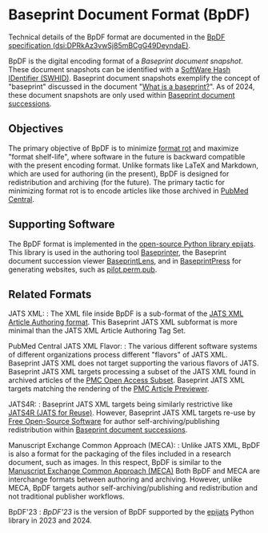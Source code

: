 Baseprint Document Format (BpDF)
================================

Technical details of the BpDF format are documented in the
[BpDF specification (dsi:DPRkAz3vwSj85mBCgG49DeyndaE)](https://perm.pub/DPRkAz3vwSj85mBCgG49DeyndaE/).

BpDF is the digital encoding format of a *Baseprint document snapshot*.
These document snapshots can be identified with a
[SoftWare Hash IDentifier (SWHID)](https://swhid.org).
Baseprint document snapshots exemplify the concept of "baseprint" discussed in the
document
"[What is a baseprint?](https://perm.pub/HKSI5NPzMFmgRlb4Vboi71OTKYo)".
As of 2024, these document snapshots are only used within
[Baseprint document successions](../successions.md).


Objectives
----------

The primary objective of BpDF is to minimize [format
rot](https://doi.org/10.1038/scientificamerican1117-26) and maximize "format
shelf-life", where software in the future is backward compatible with the present
encoding format.
Unlike formats like LaTeX and Markdown, which are used for authoring (in the present),
BpDF is designed for redistribution and archiving (for the future).
The primary tactic for minimizing format rot is to encode articles like those
archived in [PubMed Central](https://en.wikipedia.org/wiki/PubMed_Central).


Supporting Software
-------------------

The BpDF format is implemented in the
[open-source Python library epijats](https://pypi.org/project/epijats/).
This library is used in the authoring tool
[Baseprinter](https://try.perm.pub/baseprinter/),
the Baseprint document succession viewer [BaseprintLens](https://lens.perm.pub/),
and in
[BaseprintPress](https://gitlab.com/perm.pub/baseprintpress)
for generating websites, such as [pilot.perm.pub](https://pilot.perm.pub).


Related Formats
---------------

JATS XML:
:   The XML file inside BpDF is a sub-format of the [JATS XML Article Authoring
format](https://jats.nlm.nih.gov/articleauthoring/).
This Baseprint JATS XML subformat is more minimal than the JATS XML Article Authoring Tag Set.


PubMed Central JATS XML Flavor:
:   The various different software systems of different
organizations process different "flavors" of JATS XML.
Baseprint JATS XML does not target supporting the various flavors of JATS. 
Baseprint JATS XML targets processing a subset of the JATS XML found in archived
articles of the [PMC Open Access
Subset](https://pmc.ncbi.nlm.nih.gov/tools/openftlist/).
Baseprint JATS XML targets matching the rendering of the
[PMC Article Previewer](https://pmc.ncbi.nlm.nih.gov/tools/article-previewer-intro/).


JATS4R:
:   Baseprint JATS XML targets being similarly restrictive
like [JATS4R (JATS for Reuse)](https://jats4r.niso.org/).
However, Baseprint JATS XML targets re-use by
[Free Open-Source Software](https://en.wikipedia.org/wiki/Free_and_open-source_software)
for author self-archiving/publishing redistribution within
[Baseprint document successions](../successions.md).


Manuscript Exchange Common Approach (MECA):
:   Unlike JATS XML, BpDF is also a format for the packaging of the files included
in a research document, such as images.
In this respect, BpDF is similar to the
[Manuscript Exchange Common Approach (MECA)](
https://meca.niso.org/)
Both BpDF and MECA are interchange formats between authoring and archiving.
However, unlike MECA, BpDF targets author self-archiving/publishing and redistribution
and not traditional publisher workflows.


BpDF'23
:   *BpDF'23* is the version of BpDF supported by the
[epijats](https://gitlab.com/perm.pub/epijats) Python library
in 2023 and 2024.
